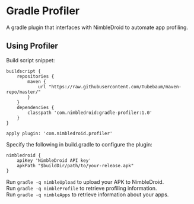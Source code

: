 # Gradle Profiler

A gradle plugin that interfaces with NimbleDroid to automate app profiling.

## Using Profiler

Build script snippet:

    buildscript {
        repositories {
            maven {
                url "https://raw.githubusercontent.com/Tubebaum/maven-repo/master/"
            }
        }
        dependencies {
            classpath 'com.nimbledroid:gradle-profiler:1.0'
        }
    }

    apply plugin: 'com.nimbledroid.profiler'

Specify the following in build.gradle to configure the plugin:

    nimbledroid {
        apiKey 'NimbleDroid API key'
        apkPath "$buildDir/path/to/your-release.apk"
    }

Run `gradle -q nimbleUpload` to upload your APK to NimbleDroid.  
Run `gradle -q nimbleProfile` to retrieve profiling information.  
Run `gradle -q nimbleApps` to retrieve information about your apps.
